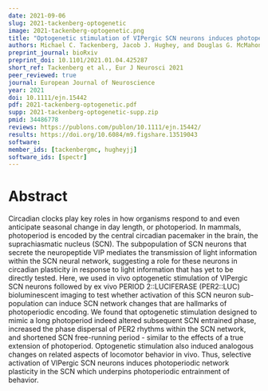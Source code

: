 ```yaml
---
date: 2021-09-06
slug: 2021-tackenberg-optogenetic
image: 2021-tackenberg-optogenetic.png
title: "Optogenetic stimulation of VIPergic SCN neurons induces photoperiodic-like changes in the mammalian circadian clock"
authors: Michael C. Tackenberg, Jacob J. Hughey, and Douglas G. McMahon
preprint_journal: bioRxiv
preprint_doi: 10.1101/2021.01.04.425287
short_ref: Tackenberg et al., Eur J Neurosci 2021
peer_reviewed: true
journal: European Journal of Neuroscience
year: 2021
doi: 10.1111/ejn.15442
pdf: 2021-tackenberg-optogenetic.pdf
supp: 2021-tackenberg-optogenetic-supp.zip
pmid: 34486778
reviews: https://publons.com/publon/10.1111/ejn.15442/
results: https://doi.org/10.6084/m9.figshare.13519043
software: 
member_ids: [tackenbergmc, hugheyjj]
software_ids: [spectr]
---
```


# Abstract

Circadian clocks play key roles in how organisms respond to and even anticipate seasonal change in day length, or photoperiod. In mammals, photoperiod is encoded by the central circadian pacemaker in the brain, the suprachiasmatic nucleus (SCN). The subpopulation of SCN neurons that secrete the neuropeptide VIP mediates the transmission of light information within the SCN neural network, suggesting a role for these neurons in circadian plasticity in response to light information that has yet to be directly tested. Here, we used in vivo optogenetic stimulation of VIPergic SCN neurons followed by ex vivo PERIOD 2::LUCIFERASE (PER2::LUC) bioluminescent imaging to test whether activation of this SCN neuron sub-population can induce SCN network changes that are hallmarks of photoperiodic encoding. We found that optogenetic stimulation designed to mimic a long photoperiod indeed altered subsequent SCN entrained phase, increased the phase dispersal of PER2 rhythms within the SCN network, and shortened SCN free-running period - similar to the effects of a true extension of photoperiod. Optogenetic stimulation also induced analogous changes on related aspects of locomotor behavior in vivo. Thus, selective activation of VIPergic SCN neurons induces photoperiodic network plasticity in the SCN which underpins photoperiodic entrainment of behavior.
